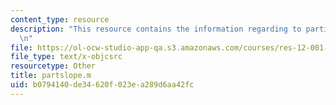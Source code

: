 ```yaml
---
content_type: resource
description: "This resource contains the information regarding to particle on a slope.\r\
  \n"
file: https://ol-ocw-studio-app-qa.s3.amazonaws.com/courses/res-12-001-topics-in-fluid-dynamics-spring-2010/b0794140de34620f023ea289d6aa42fc_partslope.m
file_type: text/x-objcsrc
resourcetype: Other
title: partslope.m
uid: b0794140-de34-620f-023e-a289d6aa42fc
---
```


